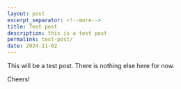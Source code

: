 ```yaml
---
layout: post
excerpt_separator: <!--more-->
title: Test post
description: this is a test post
permalink: test-post/
date: 2024-11-02
---
```


This will be a test post. There is nothing else here for now. 

Cheers!

